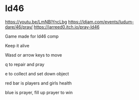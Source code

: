 # ld46
https://youtu.be/LmNBIYncLbg
https://ldjam.com/events/ludum-dare/46/pray/
https://jarreed0.itch.io/pray-ld46

Game made for ld46 comp

Keep it alive

Wasd or arrow keys to move

q to repair and pray

e to collect and set down object

red bar is players and girls health

blue is prayer, fill up prayer to win
